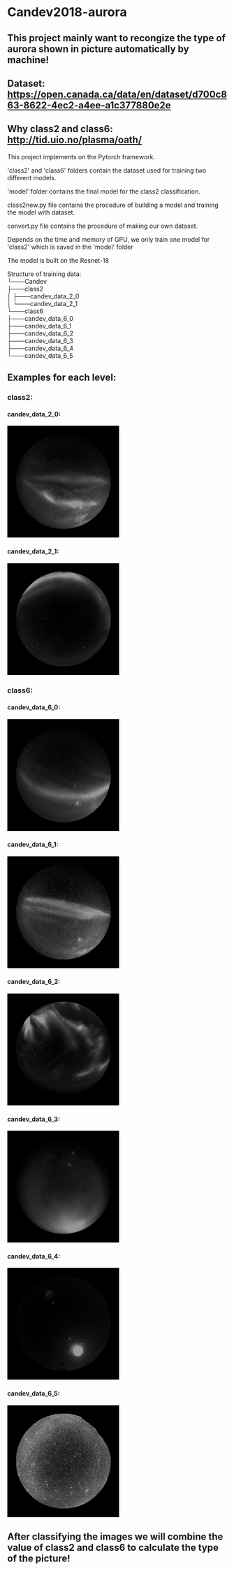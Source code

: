 # Candev2018-aurora
## This project mainly want to recongize the type of aurora shown in picture automatically by machine!
## Dataset: https://open.canada.ca/data/en/dataset/d700c863-8622-4ec2-a4ee-a1c377880e2e          
## Why class2 and class6: http://tid.uio.no/plasma/oath/   

This project implements on the Pytorch framework.

'class2' and 'class6' folders contain the dataset used for training two different models.

'model' folder contains the final model for the class2 classification.

class2new.py file contains the procedure of building a model and training the model with dataset.

convert.py file contains the procedure of making our own dataset.

Depends on the time and memory of GPU, we only train one model for 'class2' which is saved in the 'model' folder

The model is built on the Resnet-18

Structure of training data:     
└───Candev         
    ├───class2              
    │   ├───candev_data_2_0               
    │   └───candev_data_2_1           
    └───class6              
        ├───candev_data_6_0              
        ├───candev_data_6_1             
        ├───candev_data_6_2          
        ├───candev_data_6_3          
        ├───candev_data_6_4          
        └───candev_data_6_5             
      
## Examples for each level:  
### class2:       
#### candev_data_2_0:        
![Alt text](https://github.com/Flaick/Candev2018-aurora/blob/master/class2/candev_data_2_0/00001.png)       
#### candev_data_2_1:        
![Alt text](https://github.com/Flaick/Candev2018-aurora/blob/master/class2/candev_data_2_1/00387.png)        

### class6:           
#### candev_data_6_0:    
![Alt text](https://github.com/Flaick/Candev2018-aurora/blob/master/class6/candev_data_6_0/00026.png) 
#### candev_data_6_1:    
![Alt text](https://github.com/Flaick/Candev2018-aurora/blob/master/class6/candev_data_6_1/00006.png) 
#### candev_data_6_2:    
![Alt text](https://github.com/Flaick/Candev2018-aurora/blob/master/class6/candev_data_6_2/00454.png) 
#### candev_data_6_3:     
![Alt text](https://github.com/Flaick/Candev2018-aurora/blob/master/class6/candev_data_6_3/00751.png) 
#### candev_data_6_4:    
![Alt text](https://github.com/Flaick/Candev2018-aurora/blob/master/class6/candev_data_6_4/00570.png) 
#### candev_data_6_5:        
![Alt text](https://github.com/Flaick/Candev2018-aurora/blob/master/class6/candev_data_6_5/00207.png) 


## After classifying the images we will combine the value of class2 and class6 to calculate the type of the picture!    
